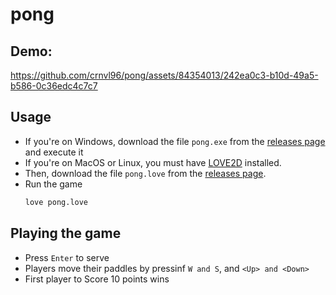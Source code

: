 # pong

## Demo:

https://github.com/crnvl96/pong/assets/84354013/242ea0c3-b10d-49a5-b586-0c36edc4c7c7

## Usage

- If you're on Windows, download the file `pong.exe` from the [releases page](https://github.com/crnvl96/pong/releases/tag/v1.0.0) and execute it
- If you're on MacOS or Linux, you must have [LOVE2D](https://love2d.org/wiki/Getting_Started) installed.
- Then, download the file `pong.love` from the [releases page](https://github.com/crnvl96/pong/releases/tag/v1.0.0).
- Run the game
  ```bash
  love pong.love
  ```

## Playing the game
- Press `Enter` to serve
- Players move their paddles by pressinf `W and S`, and `<Up> and <Down>`
- First player to Score 10 points wins

